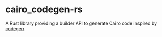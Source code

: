 # cairo_codegen-rs
A Rust library providing a builder API to generate Cairo code inspired by [codegen](https://github.com/carllerche/codegen).
